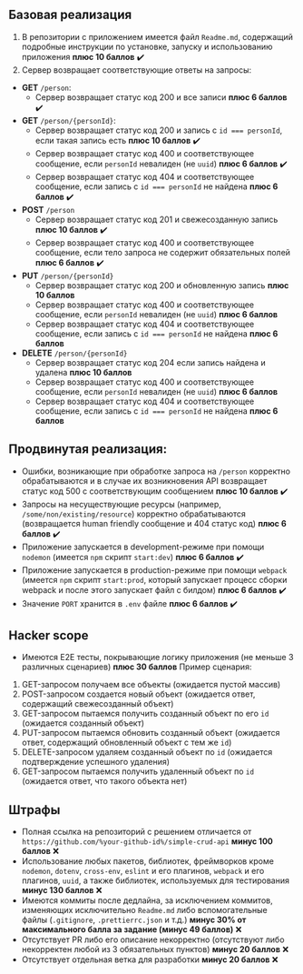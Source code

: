 ## Базовая реализация

1. В репозитории с приложением имеется файл `Readme.md`, содержащий подробные инструкции по установке, запуску и использованию приложения **плюс 10 баллов** ✔️
2. Сервер возвращает соответствующие ответы на запросы:

- **GET** `/person`:
  - Сервер возвращает статус код 200 и все записи **плюс 6 баллов** ✔️
- **GET** `/person/{personId}`:
  - Сервер возвращает статус код 200 и запись с `id === personId`, если такая запись есть **плюс 10 баллов** ✔️
  - Сервер возвращает статус код 400 и соответствующее сообщение, если `personId` невалиден (не `uuid`) **плюс 6 баллов** ✔️
  - Сервер возвращает статус код 404 и соответствующее сообщение, если запись с `id === personId` не найдена **плюс 6 баллов** ✔️
- **POST** `/person`
  - Сервер возвращает статус код 201 и свежесозданную запись **плюс 10 баллов** ✔️
  - Сервер возвращает статус код 400 и соответствующее сообщение, если тело запроса не содержит обязательных полей **плюс 6 баллов** ✔️
- **PUT** `/person/{personId}`
  - Сервер возвращает статус код 200 и обновленную запись **плюс 10 баллов**
  - Сервер возвращает статус код 400 и соответствующее сообщение, если `personId` невалиден (не `uuid`) **плюс 6 баллов**
  - Сервер возвращает статус код 404 и соответствующее сообщение, если запись с `id === personId` не найдена **плюс 6 баллов**
- **DELETE** `/person/{personId}`
  - Сервер возвращает статус код 204 если запись найдена и удалена **плюс 10 баллов**
  - Сервер возвращает статус код 400 и соответствующее сообщение, если `personId` невалиден (не `uuid`) **плюс 6 баллов**
  - Сервер возвращает статус код 404 и соответствующее сообщение, если запись с `id === personId` не найдена **плюс 6 баллов**

## Продвинутая реализация:

- Ошибки, возникающие при обработке запроса на `/person` корректно обрабатываются и в случае их возникновения API возвращает статус код 500 с соответствующим сообщением **плюс 10 баллов** ✔️
- Запросы на несуществующие ресурсы (например, `/some/non/existing/resource`) корректно обрабатываются (возвращается human friendly сообщение и 404 статус код) **плюс 6 баллов** ✔️
- Приложение запускается в development-режиме при помощи `nodemon` (имеется `npm` скрипт `start:dev`) **плюс 6 баллов** ✔️
- Приложение запускается в production-режиме при помощи `webpack` (имеется `npm` скрипт `start:prod`, который запускает процесс сборки webpack и после этого запускает файл с билдом) **плюс 6 баллов** ✔️
- Значение `PORT` хранится в `.env` файле **плюс 6 баллов** ✔️

## Hacker scope

- Имеются E2E тесты, покрывающие логику приложения (не меньше 3 различных сценариев) **плюс 30 баллов**
  Пример сценария:

1. GET-запросом получаем все объекты (ожидается пустой массив)
2. POST-запросом создается новый объект (ожидается ответ, содержащий свежесозданный объект)
3. GET-запросом пытаемся получить созданный объект по его `id` (ожидается созданный объект)
4. PUT-запросом пытаемся обновить созданный объект (ожидается ответ, содержащий обновленный объект с тем же `id`)
5. DELETE-запросом удаляем созданный объект по `id` (ожидается подтверждение успешного удаления)
6. GET-запросом пытаемся получить удаленный объект по `id` (ожидается ответ, что такого объекта нет)

## Штрафы

- Полная ссылка на репозиторий с решением отличается от `https://github.com/%your-github-id%/simple-crud-api` **минус 100 баллов** ❌
- Использование любых пакетов, библиотек, фреймворков кроме `nodemon`, `dotenv`, `cross-env`, `eslint` и его плагинов, `webpack` и его плагинов, `uuid`, а также библиотек, используемых для тестирования **минус 130 баллов** ❌
- Имеются коммиты после дедлайна, за исключением коммитов, изменяющих исключительно `Readme.md` либо вспомогательные файлы (`.gitignore`, `.prettierrc.json` и т.д.) **минус 30% от максимального балла за задание (минус 49 баллов)** ❌
- Отсутствует PR либо его описание некорректно (отсутствуют либо некорректен любой из 3 обязательных пунктов) **минус 20 баллов** ❌
- Отсутствует отдельная ветка для разработки **минус 20 баллов** ❌
